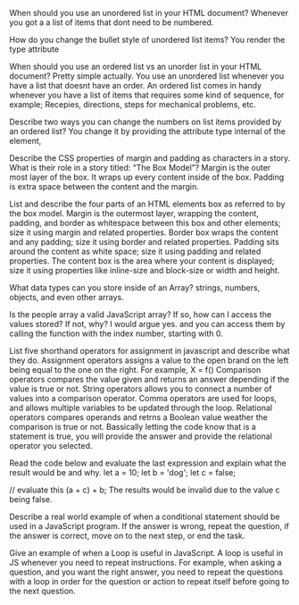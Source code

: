 When should you use an unordered list in your HTML document? Whenever you got a a list of items that dont need to be numbered.

How do you change the bullet style of unordered list items? You render the type attribute

When should you use an ordered list vs an unorder list in your HTML document? Pretty simple actually. You use an unordered list whenever you have a list that doesnt have an order. An ordered list comes in handy whenever you have a list of items that requires some kind of sequence, for example; Recepies, directions, steps for mechanical problems, etc.

Describe two ways you can change the numbers on list items provided by an ordered list? You change it by providing the attribute type internal of the element, 

Describe the CSS properties of margin and padding as characters in a story. What is their role in a story titled: “The Box Model”? Margin is the outer most layer of the box.  It wraps up every content inside of the box. Padding is extra space between the content and the margin.

List and describe the four parts of an HTML elements box as referred to by the box model.
Margin is the outermost layer, wrapping the content, padding, and border as whitespace between this box and other elements; size it using margin and related properties.
Border box wraps the content and any padding; size it using border and related properties.
Padding sits around the content as white space; size it using padding and related properties.
The content box is the area where your content is displayed; size it using properties like inline-size and block-size or width and height.



What data types can you store inside of an Array? strings, numbers, objects, and even other arrays.

Is the people array a valid JavaScript array? If so, how can I access the values stored? If not, why? I would argue yes. and you can access them by calling the function with the index number, starting with 0.



List five shorthand operators for assignment in javascript and describe what they do.
Assignment operators assigns a value to the open brand on the left being equal to the one on the right. For example, X = f()
Comparison operators compares the value given and returns an answer depending if the value is true or not.
String operators allows you to connect a number of values into a comparison operator.
Comma operators are used for loops, and allows multiple variables to be updated through the loop.
Relational operators compares operands and retrns a Boolean value weather the comparison is true or not. Bassically letting the code know that is a statement is true, you will provide the answer and provide the relational operator you selected.

Read the code below and evaluate the last expression and explain what the result would be and why.
let a = 10;
let b = 'dog';
let c = false;

 // evaluate this
 (a + c) + b;
 The results would be invalid due to the value c being false.

Describe a real world example of when a conditional statement should be used in a JavaScript program. If the answer is wrong, repeat the question, if the answer is correct, move on to the next step, or end the task.

Give an example of when a Loop is useful in JavaScript. A loop is useful in JS whenever you need to repeat instructions. For example, when asking a question, and you want the right answer, you need to repeat the questions with a loop in order for the question or action to repeat itself before going to the next question.

